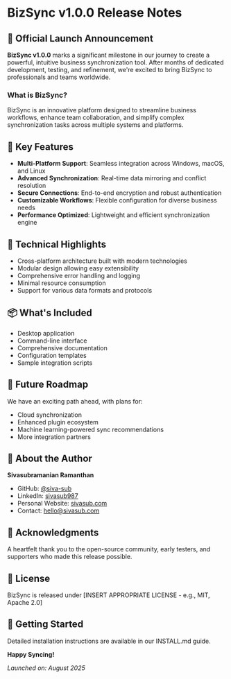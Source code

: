 # BizSync v1.0.0 Release Notes

## 🚀 Official Launch Announcement

**BizSync v1.0.0** marks a significant milestone in our journey to create a powerful, intuitive business synchronization tool. After months of dedicated development, testing, and refinement, we're excited to bring BizSync to professionals and teams worldwide.

### What is BizSync?

BizSync is an innovative platform designed to streamline business workflows, enhance team collaboration, and simplify complex synchronization tasks across multiple systems and platforms.

## 🌟 Key Features

- **Multi-Platform Support**: Seamless integration across Windows, macOS, and Linux
- **Advanced Synchronization**: Real-time data mirroring and conflict resolution
- **Secure Connections**: End-to-end encryption and robust authentication
- **Customizable Workflows**: Flexible configuration for diverse business needs
- **Performance Optimized**: Lightweight and efficient synchronization engine

## 🔧 Technical Highlights

- Cross-platform architecture built with modern technologies
- Modular design allowing easy extensibility
- Comprehensive error handling and logging
- Minimal resource consumption
- Support for various data formats and protocols

## 📦 What's Included

- Desktop application
- Command-line interface
- Comprehensive documentation
- Configuration templates
- Sample integration scripts

## 🔮 Future Roadmap

We have an exciting path ahead, with plans for:
- Cloud synchronization
- Enhanced plugin ecosystem
- Machine learning-powered sync recommendations
- More integration partners

## 👥 About the Author

**Sivasubramanian Ramanthan**
- GitHub: [@siva-sub](https://github.com/siva-sub)
- LinkedIn: [sivasub987](https://linkedin.com/in/sivasub987)
- Personal Website: [sivasub.com](https://sivasub.com)
- Contact: hello@sivasub.com

## 🙏 Acknowledgments

A heartfelt thank you to the open-source community, early testers, and supporters who made this release possible.

## 📜 License

BizSync is released under [INSERT APPROPRIATE LICENSE - e.g., MIT, Apache 2.0]

## 🚦 Getting Started

Detailed installation instructions are available in our INSTALL.md guide.

**Happy Syncing!**

*Launched on: August 2025*